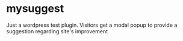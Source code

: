 # mysuggest
Just a wordpress test plugin. Visitors get a modal popup to provide a suggestion regarding site's improvement
